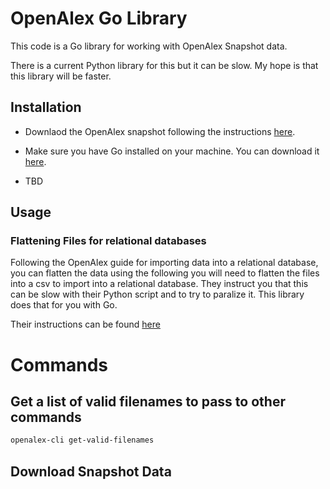 # OpenAlex Go Library

This code is a Go library for working with OpenAlex Snapshot data.

There is a current Python library for this but it can be slow. My hope is that this library will be faster.

## Installation
- Downlaod the OpenAlex snapshot following the instructions [here](https://docs.openalex.org/download-all-data/openalex-snapshot).
- Make sure you have Go installed on your machine. You can download it [here](https://go.dev/).

- TBD

## Usage

### Flattening Files for relational databases

Following the OpenAlex guide for importing data into a relational database, you can flatten the data using the following
you will need to flatten the files into a csv to import into a relational database. They instruct you that this can be slow
with their Python script and to try to paralize it. This library does that for you with Go.

Their instructions can be found [here](https://docs.openalex.org/download-all-data/upload-to-your-database/load-to-a-relational-database#step-2-convert-the-json-lines-files-to-csv)




# Commands

## Get a list of valid filenames to pass to other commands
```bash
openalex-cli get-valid-filenames
```

## Download Snapshot Data
